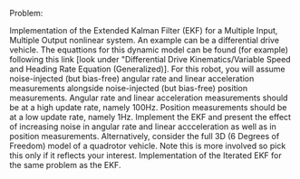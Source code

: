 Problem:

Implementation of the Extended Kalman Filter (EKF) for a Multiple Input, Multiple Output nonlinear system.
An example can be a differential drive vehicle. The equattions for this dynamic model can be found (for example) following this link 
[look under "Differential Drive Kinematics/Variable Speed and Heading Rate Equation (Generalized)].
For this robot, you will assume noise-injected (but bias-free) angular rate and linear acceleration measurements alongside
noise-injected (but bias-free) position measurements. Angular rate and linear acceleration measurements should be at a high update rate,
namely 100Hz. Position measurements should be at a low update rate, namely 1Hz. Implement the EKF and present the effect of increasing noise
in angular rate and linear accceleration as well as in position measurements. 
Alternatively, consider the full 3D (6 Degrees of Freedom) model of a quadrotor vehicle. Note this is more involved so pick this only if it
reflects your interest.
Implementation of the Iterated EKF for the same problem as the EKF.
